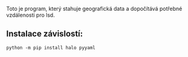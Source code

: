 Toto je program, který stahuje geografická data a dopočítává potřebné vzdálenosti pro lsd.
## Instalace závislostí:
`python -m pip install halo pyyaml`